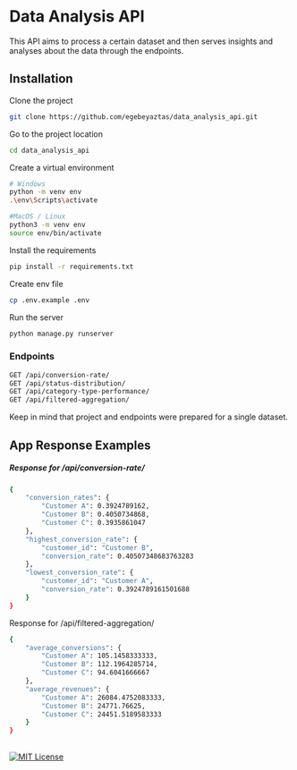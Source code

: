 
# Data Analysis API

This API aims to process a certain dataset and then serves insights and analyses about the data through the endpoints.


## Installation 

Clone the project

```bash
git clone https://github.com/egebeyaztas/data_analysis_api.git
```

Go to the project location

```bash
cd data_analysis_api
```

Create a virtual environment

```bash
# Windows
python -m venv env
.\env\Scripts\activate

#MacOS / Linux
python3 -m venv env
source env/bin/activate
```

Install the requirements

```bash 
pip install -r requirements.txt
```

Create env file

```bash 
cp .env.example .env
```

Run the server

```bash 
python manage.py runserver
```

### Endpoints


```bash 
GET /api/conversion-rate/
GET /api/status-distribution/
GET /api/category-type-performance/
GET /api/filtered-aggregation/
```

Keep in mind that project and endpoints were prepared for a single dataset.

  
## App Response Examples

##### Response for /api/conversion-rate/ ######

```bash
{
    "conversion_rates": {
        "Customer A": 0.3924789162,
        "Customer B": 0.4050734868,
        "Customer C": 0.3935861047
    },
    "highest_conversion_rate": {
        "customer_id": "Customer B",
        "conversion_rate": 0.40507348683763283
    },
    "lowest_conversion_rate": {
        "customer_id": "Customer A",
        "conversion_rate": 0.3924789161501688
    }
}
```

Response for /api/filtered-aggregation/

```bash
{
    "average_conversions": {
        "Customer A": 105.1458333333,
        "Customer B": 112.1964285714,
        "Customer C": 94.6041666667
    },
    "average_revenues": {
        "Customer A": 26084.4752083333,
        "Customer B": 24771.76625,
        "Customer C": 24451.5189583333
    }
}
```
##



[![MIT License](https://img.shields.io/badge/License-MIT-green.svg)](https://choosealicense.com/licenses/mit/)

  
